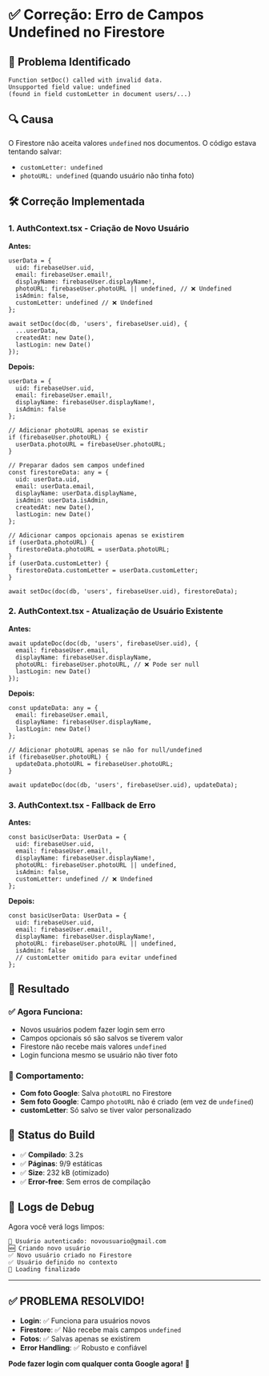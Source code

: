 # ✅ Correção: Erro de Campos Undefined no Firestore

## 🐛 **Problema Identificado**
```
Function setDoc() called with invalid data. 
Unsupported field value: undefined 
(found in field customLetter in document users/...)
```

## 🔍 **Causa**
O Firestore não aceita valores `undefined` nos documentos. O código estava tentando salvar:
- `customLetter: undefined`
- `photoURL: undefined` (quando usuário não tinha foto)

## 🛠️ **Correção Implementada**

### **1. AuthContext.tsx - Criação de Novo Usuário**
**Antes:**
```tsx
userData = {
  uid: firebaseUser.uid,
  email: firebaseUser.email!,
  displayName: firebaseUser.displayName!,
  photoURL: firebaseUser.photoURL || undefined, // ❌ Undefined
  isAdmin: false,
  customLetter: undefined // ❌ Undefined
};

await setDoc(doc(db, 'users', firebaseUser.uid), {
  ...userData,
  createdAt: new Date(),
  lastLogin: new Date()
});
```

**Depois:**
```tsx
userData = {
  uid: firebaseUser.uid,
  email: firebaseUser.email!,
  displayName: firebaseUser.displayName!,
  isAdmin: false
};

// Adicionar photoURL apenas se existir
if (firebaseUser.photoURL) {
  userData.photoURL = firebaseUser.photoURL;
}

// Preparar dados sem campos undefined
const firestoreData: any = {
  uid: userData.uid,
  email: userData.email,
  displayName: userData.displayName,
  isAdmin: userData.isAdmin,
  createdAt: new Date(),
  lastLogin: new Date()
};

// Adicionar campos opcionais apenas se existirem
if (userData.photoURL) {
  firestoreData.photoURL = userData.photoURL;
}
if (userData.customLetter) {
  firestoreData.customLetter = userData.customLetter;
}

await setDoc(doc(db, 'users', firebaseUser.uid), firestoreData);
```

### **2. AuthContext.tsx - Atualização de Usuário Existente**
**Antes:**
```tsx
await updateDoc(doc(db, 'users', firebaseUser.uid), {
  email: firebaseUser.email,
  displayName: firebaseUser.displayName,
  photoURL: firebaseUser.photoURL, // ❌ Pode ser null
  lastLogin: new Date()
});
```

**Depois:**
```tsx
const updateData: any = {
  email: firebaseUser.email,
  displayName: firebaseUser.displayName,
  lastLogin: new Date()
};

// Adicionar photoURL apenas se não for null/undefined
if (firebaseUser.photoURL) {
  updateData.photoURL = firebaseUser.photoURL;
}

await updateDoc(doc(db, 'users', firebaseUser.uid), updateData);
```

### **3. AuthContext.tsx - Fallback de Erro**
**Antes:**
```tsx
const basicUserData: UserData = {
  uid: firebaseUser.uid,
  email: firebaseUser.email!,
  displayName: firebaseUser.displayName!,
  photoURL: firebaseUser.photoURL || undefined,
  isAdmin: false,
  customLetter: undefined // ❌ Undefined
};
```

**Depois:**
```tsx
const basicUserData: UserData = {
  uid: firebaseUser.uid,
  email: firebaseUser.email!,
  displayName: firebaseUser.displayName!,
  photoURL: firebaseUser.photoURL || undefined,
  isAdmin: false
  // customLetter omitido para evitar undefined
};
```

## 🎯 **Resultado**

### **✅ Agora Funciona:**
- Novos usuários podem fazer login sem erro
- Campos opcionais só são salvos se tiverem valor
- Firestore não recebe mais valores `undefined`
- Login funciona mesmo se usuário não tiver foto

### **🔧 Comportamento:**
- **Com foto Google**: Salva `photoURL` no Firestore
- **Sem foto Google**: Campo `photoURL` não é criado (em vez de `undefined`)
- **customLetter**: Só salvo se tiver valor personalizado

## 🚀 **Status do Build**
- ✅ **Compilado**: 3.2s
- ✅ **Páginas**: 9/9 estáticas
- ✅ **Size**: 232 kB (otimizado)
- ✅ **Error-free**: Sem erros de compilação

## 📝 **Logs de Debug**
Agora você verá logs limpos:
```
👤 Usuário autenticado: novousuario@gmail.com
🆕 Criando novo usuário
✅ Novo usuário criado no Firestore
✅ Usuário definido no contexto
🏁 Loading finalizado
```

---

## ✅ **PROBLEMA RESOLVIDO!**

- **Login**: ✅ Funciona para usuários novos
- **Firestore**: ✅ Não recebe mais campos `undefined`
- **Fotos**: ✅ Salvas apenas se existirem
- **Error Handling**: ✅ Robusto e confiável

**Pode fazer login com qualquer conta Google agora!** 🎉